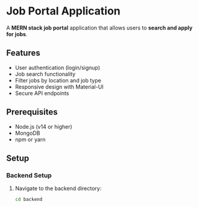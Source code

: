 # Job Portal Application

A **MERN stack job portal** application that allows users to **search and apply for jobs**.

## Features

- User authentication (login/signup)
- Job search functionality
- Filter jobs by location and job type
- Responsive design with Material-UI
- Secure API endpoints

## Prerequisites

- Node.js (v14 or higher)
- MongoDB
- npm or yarn

## Setup

### Backend Setup

1. Navigate to the backend directory:

   ```bash
   cd backend
